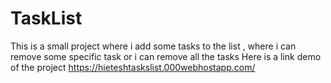 # TaskList
This is a small project where i add some tasks to the list , where i can remove some specific task or i can remove all the tasks
Here is a link demo of the project 
https://hieteshtaskslist.000webhostapp.com/
